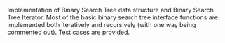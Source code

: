 Implementation of Binary Search Tree data structure and Binary Search Tree Iterator. Most of the basic binary search tree interface functions are implemented
both iteratively and recursively (with one way being commented out). Test cases are provided.
